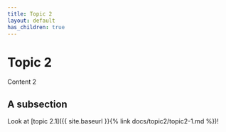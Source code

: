 ```yaml
---
title: Topic 2
layout: default
has_children: true
---
```


# Topic 2

Content 2

## A subsection

Look at [topic 2.1]({{ site.baseurl }}{% link docs/topic2/topic2-1.md %})!